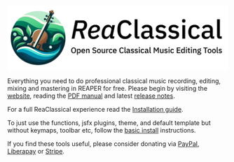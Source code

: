 ![logo](https://github.com/chmaha/ReaClassical/raw/main/docs/images/reaclassical_os.png)

Everything you need to do professional classical music recording, editing, mixing and mastering in REAPER for free. Please begin by visiting the [website](https://reaclassical.org), reading the [PDF manual](https://github.com/chmaha/ReaClassical/raw/main/PDF-Manual/ReaClassical-Manual.pdf) and latest [release notes](https://github.com/chmaha/ReaClassical/raw/main/release_notes.pdf).

For a full ReaClassical experience read the [Installation guide](https://github.com/chmaha/ReaClassical/blob/main/install_instructions.md).

To just use the functions, jsfx plugins, theme, and default template but without keymaps, toolbar etc, follow the [basic install](https://github.com/chmaha/ReaClassical/blob/main/install_instructions.md#basic-manual-install-inside-your-existing-reaper-install) instructions.

If you find these tools useful, please consider donating via [PayPal](https://www.paypal.com/donate/?hosted_button_id=PKJLC3E2UPW6C), [Liberapay](https://liberapay.com/reaclassical/) or [Stripe](https://donate.stripe.com/00g5mydzCftQdpeaEE).
